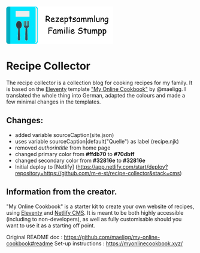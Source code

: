![Rezeptsammlung Familie Stumpp](github-readme.png)

# Recipe Collector

The recipe collector is a collection blog for cooking recipes for my family. It is based on the [Eleventy](https://11ty.io) template ["My Online Cookbook"](https://github.com/maeligg/my-online-cookbook) by @maeligg. I translated the whole thing into German, adapted the colours and made a few minimal changes in the templates.

## Changes:
  * added variable sourceCaption(site.json)
  * uses variable sourceCaption|default("Quelle") as label (recipe.njk)
  * removed *authorintitle* from home page 
  * changed primary color from **#ffdb70** to **#70dbff**
  * changed secondary color from **#32816e** to **#32816e**
  * Initial deploy to [Netlify] (https://app.netlify.com/start/deploy?repository=https://github.com/m-e-st/recipe-collector&stack=cms)

    
## Information from the creator.

"My Online Cookbook" is a starter kit to create your own website of recipes, using [Eleventy](https://11ty.io) and [Netlify CMS](https://www.netlifycms.org/). It is meant to be both highly accessible (including to non-developers), as well as fully customisable should you want to use it as a starting off point.

Original README doc : <https://github.com/maeligg/my-online-cookbook#readme>
Set-up instructions : <https://myonlinecookbook.xyz/>
